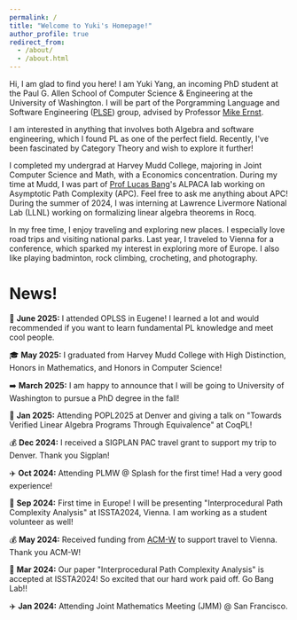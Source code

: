 ```yaml
---
permalink: /
title: "Welcome to Yuki's Homepage!"
author_profile: true
redirect_from: 
  - /about/
  - /about.html
---
```


Hi, I am glad to find you here! I am Yuki Yang, an incoming PhD student at the Paul G. Allen School of Computer Science & Engineering at the University of Washington. I will be part of the Porgramming Language and Software Engineering ([PLSE](https://uwplse.org/)) group, advised by Professor [Mike Ernst](https://homes.cs.washington.edu/~mernst/). 

I am interested in anything that involves both Algebra and software engineering, which I found PL as one of the perfect field. Recently, I've been fascinated by Category Theory and wish to explore it further!

I completed my undergrad at Harvey Mudd College, majoring in Joint Computer Science and Math, with a Economics concentration. During my time at Mudd, I was part of [Prof Lucas Bang](https://www.cs.hmc.edu/~bang/index.html)'s ALPACA lab working on Asymptotic Path Complexity (APC). Feel free to ask me anything about APC!  During the summer of 2024, I was interning at Lawrence Livermore National Lab (LLNL) working on formalizing linear algebra theorems in Rocq. 

In my free time, I enjoy traveling and exploring new places. I especially love road trips and visiting national parks. Last year, I traveled to Vienna for a conference, which sparked my interest in exploring more of Europe. I also like playing badminton, rock climbing, crocheting, and photography.

News!
=====
:evergreen_tree: **June 2025:** I attended OPLSS in Eugene! I learned a lot and would recommended if you want to learn fundamental PL knowledge and meet cool people.

:mortar_board: **May 2025:** I graduated from Harvey Mudd College with High Distinction, Honors in Mathematics, and Honors in Computer Science!

➡️ **March 2025:** I am happy to announce that I will be going to University of Washington to pursue a PhD degree in the fall!

🎤 **Jan 2025:** Attending POPL2025 at Denver and giving a talk on "Towards Verified Linear Algebra Programs Through Equivalence" at CoqPL!

💰 **Dec 2024:** I received a SIGPLAN PAC travel grant to support my trip to Denver. Thank you Sigplan!

✈️ **Oct 2024:** Attending PLMW @ Splash for the first time! Had a very good experience!

🎤 **Sep 2024:** First time in Europe! I will be presenting "Interprocedural Path Complexity Analysis" at ISSTA2024, Vienna. I am working as a student volunteer as well! 

💰 **May 2024:** Received funding from [ACM-W](https://women.acm.org/scholars/acm-w-scholars/yihan-yang/) to support travel to Vienna. Thank you ACM-W!

🎉 **Mar 2024:** Our paper "Interprocedural Path Complexity Analysis" is accepted at ISSTA2024! So excited that our hard work paid off. Go Bang Lab!!

✈️ **Jan 2024:** Attending Joint Mathematics Meeting (JMM) @ San Francisco. 

